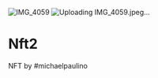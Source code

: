 ![IMG_4059](https://github.com/user-attachments/assets/f881eaaa-dbe1-453b-b605-4ab83be54f9b)
![Uploading IMG_4059.jpeg…]()
# Nft2
NFT by #michaelpaulino
